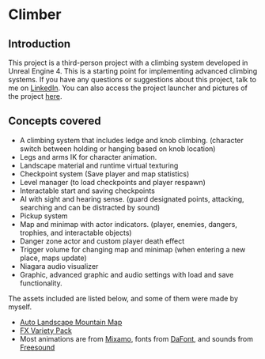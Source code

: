 # Climber
## Introduction
This project is a third-person project with a climbing system developed in Unreal Engine 4.
This is a starting point for implementing advanced climbing systems.
If you have any questions or suggestions about this project, talk to me on [LinkedIn](https://www.linkedin.com/in/danialkamali/).
You can also access the project launcher and pictures of the project [here](https://mega.nz/folder/LDAAhb5Y#frl5IvkF-xYM8m83rz8Llg).

## Concepts covered
- A climbing system that includes ledge and knob climbing. (character switch between holding or hanging based on knob location)
- Legs and arms IK for character animation.
- Landscape material and runtime virtual texturing
- Checkpoint system (Save player and map statistics)
- Level manager (to load checkpoints and player respawn)
- Interactable start and saving checkpoints
- AI with sight and hearing sense. (guard designated points, attacking, searching and can be distracted by sound)
- Pickup system
- Map and minimap with actor indicators. (player, enemies, dangers, trophies, and interactable objects)
- Danger zone actor and custom player death effect
- Trigger volume for changing map and minimap (when entering a new place, maps update)
- Niagara audio visualizer
- Graphic, advanced graphic and audio settings with load and save functionality.

The assets included are listed below, and some of them were made by myself.
- [Auto Landscape Mountain Map](https://www.unrealsensei.com/asset/autolandscape)
- [FX Variety Pack](https://www.unrealengine.com/marketplace/en-US/product/a36bac8b05004e999dd4b1d332501f49)
- Most animations are from [Mixamo](https://www.mixamo.com/), fonts from [DaFont](https://www.dafont.com/), and sounds from [Freesound](https://freesound.org/)

